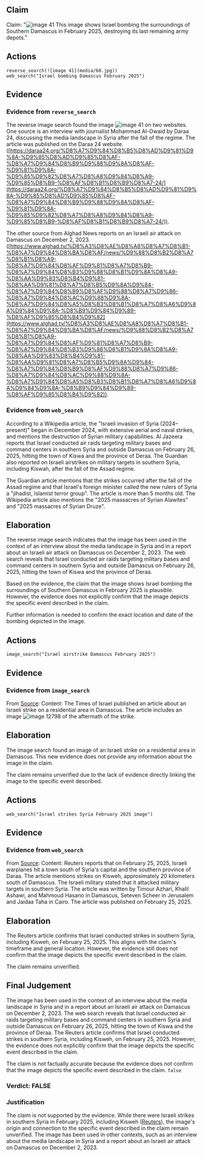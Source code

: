 ## Claim
Claim: "![image 41](media/68.jpg) This image shows Israel bombing the surroundings of Southern Damascus in February 2025, destroying its last remaining army depots."

## Actions
```
reverse_search(![image 41](media/68.jpg))
web_search("Israel bombing Damascus February 2025")
```

## Evidence
### Evidence from `reverse_search`
The reverse image search found the image ![image 41](media/68.jpg) on two websites. One source is an interview with journalist Mohammad Al-Owaid by Daraa 24, discussing the media landscape in Syria after the fall of the regime. The article was published on the Daraa 24 website. ([https://daraa24.org/%D8%A7%D9%84%D8%B5%D8%AD%D9%81%D9%8A-%D9%85%D8%AD%D9%85%D8%AF-%D8%A7%D9%84%D8%B9%D9%88%D9%8A%D8%AF-%D9%81%D9%8A-%D9%85%D9%82%D8%A7%D8%A8%D9%84%D8%A9-%D9%85%D8%B9-%D8%AF%D8%B1%D8%B9%D8%A7-24/](https://daraa24.org/%D8%A7%D9%84%D8%B5%D8%AD%D9%81%D9%8A-%D9%85%D8%AD%D9%85%D8%AF-%D8%A7%D9%84%D8%B9%D9%88%D9%8A%D8%AF-%D9%81%D9%8A-%D9%85%D9%82%D8%A7%D8%A8%D9%84%D8%A9-%D9%85%D8%B9-%D8%AF%D8%B1%D8%B9%D8%A7-24/)).

The other source from Alghad News reports on an Israeli air attack on Damascus on December 2, 2023. ([https://www.alghad.tv/%D8%A3%D8%AE%D8%A8%D8%A7%D8%B1-%D8%A7%D9%84%D8%BA%D8%AF/news/%D9%88%D8%B2%D8%A7%D8%B1%D8%A9-%D8%A7%D9%84%D8%AF%D9%81%D8%A7%D8%B9-%D8%A7%D9%84%D8%B3%D9%88%D8%B1%D9%8A%D8%A9-%D8%AA%D9%83%D8%B4%D9%81-%D8%AA%D9%81%D8%A7%D8%B5%D9%8A%D9%84-%D8%A7%D9%84%D8%B9%D8%AF%D9%88%D8%A7%D9%86-%D8%A7%D9%84%D8%AC%D9%88%D9%8A-%D8%A7%D9%84%D8%A5%D8%B3%D8%B1%D8%A7%D8%A6%D9%8A%D9%84%D9%8A-%D8%B9%D9%84%D9%89-%D8%AF%D9%85%D8%B4%D9%82](https://www.alghad.tv/%D8%A3%D8%AE%D8%A8%D8%A7%D8%B1-%D8%A7%D9%84%D8%BA%D8%AF/news/%D9%88%D8%B2%D8%A7%D8%B1%D8%A9-%D8%A7%D9%84%D8%AF%D9%81%D8%A7%D8%B9-%D8%A7%D9%84%D8%B3%D9%88%D8%B1%D9%8A%D8%A9-%D8%AA%D9%83%D8%B4%D9%81-%D8%AA%D9%81%D8%A7%D8%B5%D9%8A%D9%84-%D8%A7%D9%84%D8%B9%D8%AF%D9%88%D8%A7%D9%86-%D8%A7%D9%84%D8%AC%D9%88%D9%8A-%D8%A7%D9%84%D8%A5%D8%B3%D8%B1%D8%A7%D8%A6%D9%8A%D9%84%D9%8A-%D8%B9%D9%84%D9%89-%D8%AF%D9%85%D8%B4%D9%82)).


### Evidence from `web_search`
According to a Wikipedia article, the "Israeli invasion of Syria (2024–present)" began in December 2024, with extensive aerial and naval strikes, and mentions the destruction of Syrian military capabilities. Al Jazeera reports that Israel conducted air raids targeting military bases and command centers in southern Syria and outside Damascus on February 26, 2025, hitting the town of Kiswa and the province of Deraa. The Guardian also reported on Israeli airstrikes on military targets in southern Syria, including Kiswah, after the fall of the Assad regime.

The Guardian article mentions that the strikes occurred after the fall of the Assad regime and that Israel's foreign minister called the new rulers of Syria a "jihadist, Islamist terror group". The article is more than 5 months old. The Wikipedia article also mentions the "2025 massacres of Syrian Alawites" and "2025 massacres of Syrian Druze".


## Elaboration
The reverse image search indicates that the image has been used in the context of an interview about the media landscape in Syria and in a report about an Israeli air attack on Damascus on December 2, 2023. The web search reveals that Israel conducted air raids targeting military bases and command centers in southern Syria and outside Damascus on February 26, 2025, hitting the town of Kiswa and the province of Deraa.

Based on the evidence, the claim that the image shows Israel bombing the surroundings of Southern Damascus in February 2025 is plausible. However, the evidence does not explicitly confirm that the image depicts the specific event described in the claim.

Further information is needed to confirm the exact location and date of the bombing depicted in the image.


## Actions
```
image_search("Israel airstrike Damascus February 2025")
```

## Evidence
### Evidence from `image_search`
From [Source](https://www.timesofisrael.com/syrian-media-several-dead-in-israeli-strike-on-damascus-residential-area/): 
Content: The Times of Israel published an article about an Israeli strike on a residential area in Damascus. The article includes an image ![image 12798](media/2025-08-31_14-51-1756651908-214713.jpg) of the aftermath of the strike.


## Elaboration
The image search found an image of an Israeli strike on a residential area in Damascus. This new evidence does not provide any information about the image in the claim.

The claim remains unverified due to the lack of evidence directly linking the image to the specific event described.


## Actions
```
web_search("Israel strikes Syria February 2025 image")
```

## Evidence
### Evidence from `web_search`
From [Source](https://www.reuters.com/world/middle-east/low-airplanes-series-blasts-heard-syrian-capital-witnesses-say-2025-02-25/): 
Content: Reuters reports that on February 25, 2025, Israeli warplanes hit a town south of Syria's capital and the southern province of Daraa. The article mentions strikes on Kisweh, approximately 20 kilometers south of Damascus. The Israeli military stated that it attacked military targets in southern Syria. The article was written by Timour Azhari, Khalil Ashawi, and Mahmoud Hasano in Damascus, Seteven Scheer in Jerusalem and Jaidaa Taha in Cairo. The article was published on February 25, 2025.


## Elaboration
The Reuters article confirms that Israel conducted strikes in southern Syria, including Kisweh, on February 25, 2025. This aligns with the claim's timeframe and general location. However, the evidence still does not confirm that the image depicts the specific event described in the claim.

The claim remains unverified.


## Final Judgement
The image has been used in the context of an interview about the media landscape in Syria and in a report about an Israeli air attack on Damascus on December 2, 2023. The web search reveals that Israel conducted air raids targeting military bases and command centers in southern Syria and outside Damascus on February 26, 2025, hitting the town of Kiswa and the province of Deraa. The Reuters article confirms that Israel conducted strikes in southern Syria, including Kisweh, on February 25, 2025. However, the evidence does not explicitly confirm that the image depicts the specific event described in the claim.

The claim is not factually accurate because the evidence does not confirm that the image depicts the specific event described in the claim. `false`

### Verdict: FALSE

### Justification
The claim is not supported by the evidence. While there were Israeli strikes in southern Syria in February 2025, including Kisweh ([Reuters](https://www.reuters.com/world/middle-east/low-airplanes-series-blasts-heard-syrian-capital-witnesses-say-2025-02-25/)), the image's origin and connection to the specific event described in the claim remain unverified. The image has been used in other contexts, such as an interview about the media landscape in Syria and a report about an Israeli air attack on Damascus on December 2, 2023.
